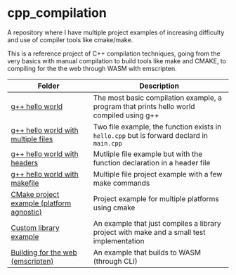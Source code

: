 # cpp_compilation
A repository where I have multiple project examples of increasing difficulty and use of compiler tools like cmake/make.

This is a reference project of C++ compilation techniques, going from the very basics with manual compilation to build tools like make and CMAKE, to compiling for the the web through WASM with emscripten. 

| Folder    | Description   |
| --------- | ------------- |
| [g++ hello world](/1_hello_world) | The most basic compilation example, a program that prints hello world compiled using g++         |
| [g++ hello world with multiple files](/2_hello_multiple_files) | Two file example, the function exists in ```hello.cpp``` but is forward declard in ```main.cpp``` |
| [g++ hello world with headers](/3_hello_header_file) | Mutliple file example but with the function declaration in a header file           |
| [g++ hello world with makefile](/4_hello_makefile) | Multiple file project example with a few make commands |
| [CMake project example (platform agnostic) ](/5_hello_cmake) | Project example for multiple platforms using cmake |
| [Custom library example](6_hello_custom_library) | An example that just compiles a library project with make and a small test implementation     |
| [Building for the web (emscripten)](8_hello_emscripten) | An example that builds to WASM (through CLI)    |      
